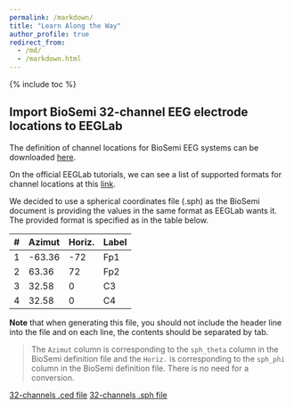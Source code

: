 ```yaml
---
permalink: /markdown/
title: "Learn Along the Way"
author_profile: true
redirect_from: 
  - /md/
  - /markdown.html
---
```


{% include toc %}

## Import BioSemi 32-channel EEG electrode locations to EEGLab

The definition of channel locations for BioSemi EEG systems can be downloaded [here](https://sccn.ucsd.edu/eeglab/download/BIOSEMI_cap_coords_all.xls).

On the official EEGLab tutorials, we can see a list of supported formats for channel locations at this [link](https://eeglab.org/tutorials/04_Import/Channel_Locations.html).

We decided to use a spherical coordinates file (.sph) as the BioSemi document is providing the values in the same format as EEGLab wants it. The provided format is specified as in the table below.

| #   | Azimut  | Horiz. | Label |
|-----|---------|--------|-------|
| 1   | -63.36  | -72    | Fp1   |
| 2   | 63.36   | 72     | Fp2   |
| 3   | 32.58   | 0      | C3    |
| 4   | 32.58   | 0      | C4    |

**Note** that when generating this file, you should not include the header line into the file and on each line, the contents should be separated by tab.

> The `Azimut` column is corresponding to the `sph_theta` column in the BioSemi definition file and the `Horiz.` is corresponding to the `sph_phi` column in the BioSemi definition file. There is no need for a conversion. 

[32-channels .ced file](/files/biosemi_32-channels.ced)
[32-channels .sph file](/files/biosemi_32-channels.sph)

